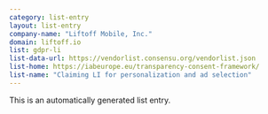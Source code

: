```yaml
---
category: list-entry
layout: list-entry
company-name: "Liftoff Mobile, Inc."
domain: liftoff.io
list: gdpr-li
list-data-url: https://vendorlist.consensu.org/vendorlist.json
list-home: https://iabeurope.eu/transparency-consent-framework/
list-name: "Claiming LI for personalization and ad selection"
---
```


This is an automatically generated list entry.
